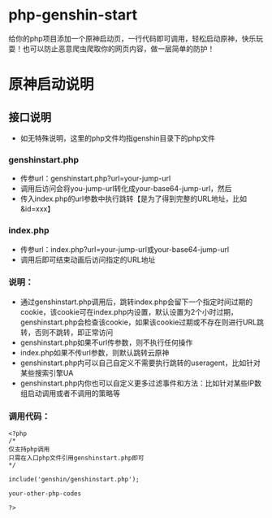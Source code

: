 # php-genshin-start
给你的php项目添加一个原神启动页，一行代码即可调用，轻松启动原神，快乐玩耍！也可以防止恶意爬虫爬取你的网页内容，做一层简单的防护！
# 原神启动说明
## 接口说明
- 如无特殊说明，这里的php文件均指genshin目录下的php文件
### genshinstart.php
- 传参url：genshinstart.php?url=your-jump-url
- 调用后访问会将you-jump-url转化成your-base64-jump-url，然后
- 传入index.php的url参数中执行跳转【是为了得到完整的URL地址，比如&id=xxx】

### index.php
- 传参url：index.php?url=your-jump-url或your-base64-jump-url
- 调用后即可结束动画后访问指定的URL地址

### 说明：
- 通过genshinstart.php调用后，跳转index.php会留下一个指定时间过期的cookie，该cookie可在index.php内设置，默认设置为2个小时过期，genshinstart.php会检查该cookie，如果该cookie过期或不存在则进行URL跳转，否则不跳转，即正常访问
- genshinstart.php如果不url传参数，则不执行任何操作
- index.php如果不传url参数，则默认跳转云原神
- genshinstart.php内可以自己自定义不需要执行跳转的useragent，比如针对某些搜索引擎UA
- genshinstart.php内你也可以自定义更多过滤事件和方法：比如针对某些IP数组启动调用或者不调用的策略等

### 调用代码：

```
<?php
/*
仅支持php调用
只需在入口php文件引用genshinstart.php即可
*/

include('genshin/genshinstart.php');

your-other-php-codes

?>

```
